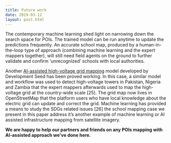 ```yaml
---
title: Future work
date: 2019-03-12
layout: post.html
---
```


The contemporary machine learning shed light on narrowing down the search space for POIs. The trained model can be run anytime to update the predictions frequently. An accurate school map, produced by a human-in-the-loop type of approach (combining machine learning and the expert mappers together), will still need field agents on the ground to further validate and confirm ‘unrecognized’ schools with local authorities.

Another [AI-assisted high-voltage grid mapping](http://devseed.com/ml-grid-docs/) model developed by Development Seed has been proved working. In this case, a similar model and workflow was used to detect high-voltage towers in Pakistan, Nigeria and Zambia that the expert mappers afterwards used to map the high-voltage grid at the country-wide scale [25]. The grid map now lives in OpenStreetMap that the platform users who have local knowledge about the electric grid can update and correct the grid. Machine learning has provided a means to study the SDGs related issues [26] the school mapping case we present in this paper address it’s another example of machine learning or AI assisted infrastructure mapping from satellite imagery.

**We are happy to help our partners and friends on any POIs mapping with AI-assisted approach we've done here.**
